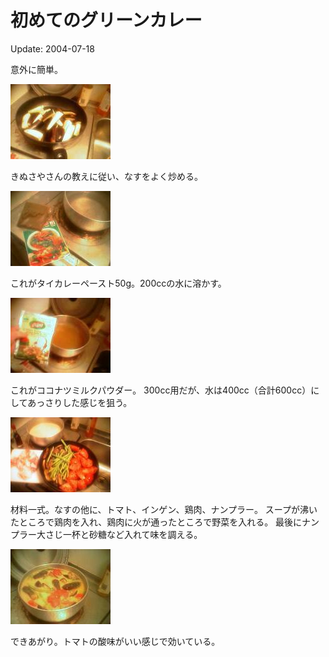 # 初めてのグリーンカレー

Update: 2004-07-18

意外に簡単。

![](20040718_0.jpg)

きぬさやさんの教えに従い、なすをよく炒める。

![](20040718_1.jpg)

これがタイカレーペースト50g。200ccの水に溶かす。

![](20040718_2.jpg)

これがココナツミルクパウダー。
300cc用だが、水は400cc（合計600cc）にしてあっさりした感じを狙う。

![](20040718_3.jpg)

材料一式。なすの他に、トマト、インゲン、鶏肉、ナンプラー。
スープが沸いたところで鶏肉を入れ、鶏肉に火が通ったところで野菜を入れる。
最後にナンプラー大さじ一杯と砂糖など入れて味を調える。

![](20040718_4.jpg)

できあがり。トマトの酸味がいい感じで効いている。
